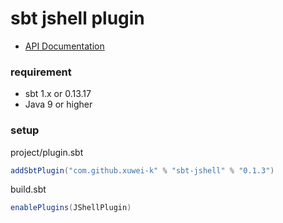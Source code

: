 # sbt jshell plugin

- [API Documentation](https://oss.sonatype.org/service/local/repositories/releases/archive/com/github/xuwei-k/sbt-jshell_2.12_1.0/0.1.3/sbt-jshell-0.1.3-javadoc.jar/!/sbtjshell/index.html)

### requirement
- sbt 1.x or 0.13.17
- Java 9 or higher

### setup

project/plugin.sbt

```scala
addSbtPlugin("com.github.xuwei-k" % "sbt-jshell" % "0.1.3")
```

build.sbt

```scala
enablePlugins(JShellPlugin)
```

